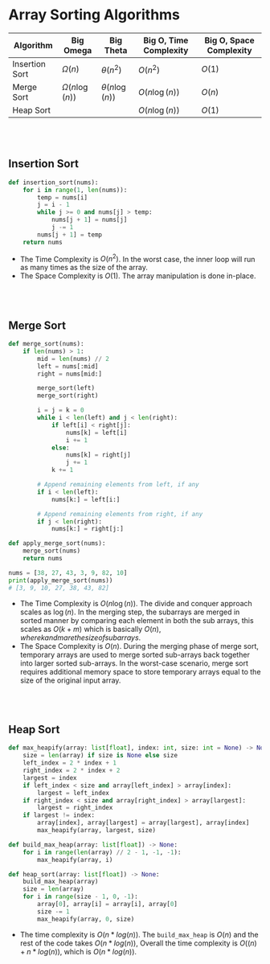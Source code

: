 # Array Sorting Algorithms

| Algorithm      | Big Omega           | Big Theta           | Big O, Time Complexity | Big O, Space Complexity |
| -------------- | ------------------- | ------------------- | ---------------------- | ----------------------- |
| Insertion Sort | $\Omega(n)$         | $\theta(n^2)$       | $O(n^2)$               | $O(1)$                  |
| Merge Sort     | $\Omega(n \log(n))$ | $\theta(n \log(n))$ | $O(n \log(n))$         | $O(n)$                  |
| Heap Sort      |                     |                     | $O(n \log(n))$         | $O(1)$                  |

<br>
<br>

## Insertion Sort

```py
def insertion_sort(nums):
    for i in range(1, len(nums)):
        temp = nums[i]
        j = i - 1
        while j >= 0 and nums[j] > temp:
            nums[j + 1] = nums[j]
            j -= 1
        nums[j + 1] = temp
    return nums
```

- The Time Complexity is $O(n^2)$. In the worst case, the inner loop will run as many times as the size of the array.
- The Space Complexity is $O(1)$. The array manipulation is done in-place.

<br>
<br>

## Merge Sort

```py
def merge_sort(nums):
    if len(nums) > 1:
        mid = len(nums) // 2
        left = nums[:mid]
        right = nums[mid:]

        merge_sort(left)
        merge_sort(right)

        i = j = k = 0
        while i < len(left) and j < len(right):
            if left[i] < right[j]:
                nums[k] = left[i]
                i += 1
            else:
                nums[k] = right[j]
                j += 1
            k += 1

        # Append remaining elements from left, if any
        if i < len(left):
            nums[k:] = left[i:]

        # Append remaining elements from right, if any
        if j < len(right):
            nums[k:] = right[j:]

def apply_merge_sort(nums):
    merge_sort(nums)
    return nums

nums = [38, 27, 43, 3, 9, 82, 10]
print(apply_merge_sort(nums))
# [3, 9, 10, 27, 38, 43, 82]
```

- The Time Complexity is $O(n \log(n))$. The divide and conquer approach scales as $\log(n)$. In the merging step, the subarrays are merged in sorted manner by comparing each element in both the sub arrays, this scales as $O(k+m)$ which is basically $O(n), where k and m are the size of subarrays.$
- The Space Complexity is $O(n)$. During the merging phase of merge sort, temporary arrays are used to merge sorted sub-arrays back together into larger sorted sub-arrays. In the worst-case scenario, merge sort requires additional memory space to store temporary arrays equal to the size of the original input array.

<br>
<br>

## Heap Sort

```py
def max_heapify(array: list[float], index: int, size: int = None) -> None:
    size = len(array) if size is None else size
    left_index = 2 * index + 1
    right_index = 2 * index + 2
    largest = index
    if left_index < size and array[left_index] > array[index]:
        largest = left_index
    if right_index < size and array[right_index] > array[largest]:
        largest = right_index
    if largest != index:
        array[index], array[largest] = array[largest], array[index]
        max_heapify(array, largest, size)

def build_max_heap(array: list[float]) -> None:
    for i in range(len(array) // 2 - 1, -1, -1):
        max_heapify(array, i)

def heap_sort(array: list[float]) -> None:
    build_max_heap(array)
    size = len(array)
    for i in range(size - 1, 0, -1):
        array[0], array[i] = array[i], array[0]
        size -= 1
        max_heapify(array, 0, size)
```

- The time complexity is $O(n*log(n))$. The `build_max_heap` is $O(n)$ and the rest of the code takes $O(n*log(n))$, Overall the time complexity is $O((n) + n*log(n))$, which is $O(n*log(n))$.
